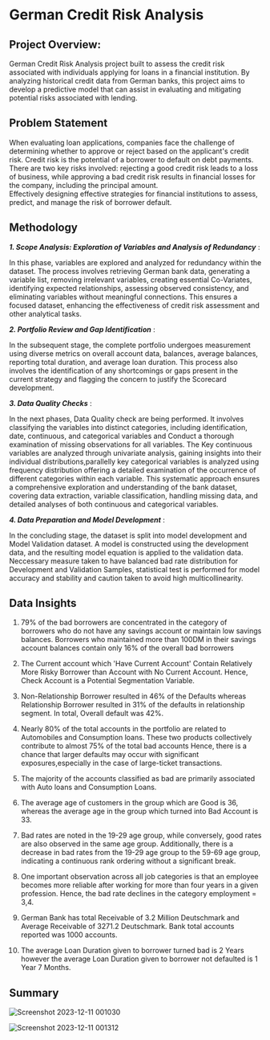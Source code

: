 # German Credit Risk Analysis

## Project Overview:
German Credit Risk Analysis project built to assess the credit risk associated with individuals applying for loans in a financial institution. By analyzing historical credit data from German banks, this project aims to develop a predictive model that can assist in evaluating and mitigating potential risks associated with lending. <br>

## Problem Statement
When evaluating loan applications, companies face the challenge of determining whether to approve or reject based on the applicant's credit risk.
Credit risk is the potential of a borrower to default on debt payments. <br>
There are two key risks involved: rejecting a good credit risk leads to a loss of business, while approving a bad credit risk results in financial losses for the company, including the principal amount. <br>
Effectively designing effective strategies for financial institutions to assess, predict, and manage the risk of borrower default. <br>

## Methodology

***1. Scope Analysis: Exploration of Variables and Analysis of Redundancy*** :    <br>

In this phase, variables are explored and analyzed for redundancy within the dataset. The process involves retrieving German bank data, generating a variable list, removing irrelevant variables, creating essential Co-Variates, identifying expected relationships, assessing observed consistency, and eliminating variables without meaningful connections. This ensures a focused dataset, enhancing the effectiveness of credit risk assessment and other analytical tasks.
<br>

***2. Portfolio Review and Gap Identification*** :    <br>

In the subsequent stage, the complete portfolio undergoes measurement using diverse metrics on overall account data, balances, average balances, reporting total duration, and average loan duration. This process also involves the identification of any shortcomings or gaps present in the current strategy and flagging the concern to justify the Scorecard development. <br>

***3. Data Quality Checks*** :    <br>

In the next phases, Data Quality check are being performed. It involves classifying the variables into distinct categories, including identification, date, continuous, and categorical variables and Conduct a thorough examination of missing observations for all variables. The Key continuous variables are analyzed through univariate analysis, gaining insights into their individual distributions,parallelly key categorical variables is analyzed using frequency distribution offering a detailed examination of the occurrence of different categories within each variable. This systematic approach ensures a comprehensive exploration and understanding of the  bank dataset, covering data extraction, variable classification, handling missing data, and detailed analyses of both continuous and categorical variables.  <br>

***4. Data Preparation and Model Development*** :    <br>

In the concluding stage, the dataset is split into model development and Model Validation dataset. A model is constructed using the development data, and the resulting model equation is applied to the validation data. Neccessary measure taken  to have balanced bad rate distribution for Development and Validation Samples, statistical test is performed for model accuracy and stability and caution taken to avoid high multicollinearity.   <br>

## Data Insights 
1.  79% of the bad borrowers are concentrated in the category of borrowers who do not have any savings account or maintain low savings balances. Borrowers who maintained more than 100DM in their savings account balances contain only 16% of the overall bad borrowers <br>

2. The Current account which 'Have Current Account' Contain Relatively More Risky Borrower than Account with No Current Account. Hence, Check Account is a Potential Segmentation Variable. <br>

3. Non-Relationship Borrower resulted in 46% of the Defaults whereas Relationship Borrower resulted in 31% of the defaults in relationship segment. In total, Overall default was 42%. <br>

4. Nearly 80% of the total accounts in the portfolio are related to Automobiles and Consumption loans. These two products collectively contribute to almost 75% of the total bad accounts Hence, there is a chance that larger defaults may occur with significant exposures,especially in the case of large-ticket transactions. <br>

5. The majority of the accounts classified as bad are primarily associated with Auto loans and Consumption Loans. <br>

6. The average age of customers in the group which are Good is 36, whereas the average age in the group which turned into Bad Account is 33. <br>

7. Bad rates are noted in the 19-29 age group, while conversely, good rates are also observed in the same age group. Additionally, there is a decrease in bad rates from the 19-29 age group to the 59-69 age group, indicating a 
    continuous rank ordering without a significant break. <br>
    
8. One important observation across all job categories is that an employee becomes more reliable after working for more than four years in a given profession. Hence, the bad rate declines in the category employment = 3,4. <br>

9. German Bank has total Receivable of 3.2 Million Deutschmark and Average Receivable of 3271.2 Deutschmark. Bank total accounts reported was 1000 accounts. <br>

10. The average Loan Duration given to borrower turned bad is 2 Years however the average Loan Duration given to borrower not defaulted is 1 Year 7 Months. <br>

## Summary 

![Screenshot 2023-12-11 001030](https://github.com/ashwinjai/German-Credit-Risk-Analysis/assets/36980518/6bbd04a2-95e4-4a3f-931e-f58ab588ee0c)  <br>


![Screenshot 2023-12-11 001312](https://github.com/ashwinjai/German-Credit-Risk-Analysis/assets/36980518/6ac4d744-b2bb-4d60-8061-7a0c5ffe9e7e)  <br>











